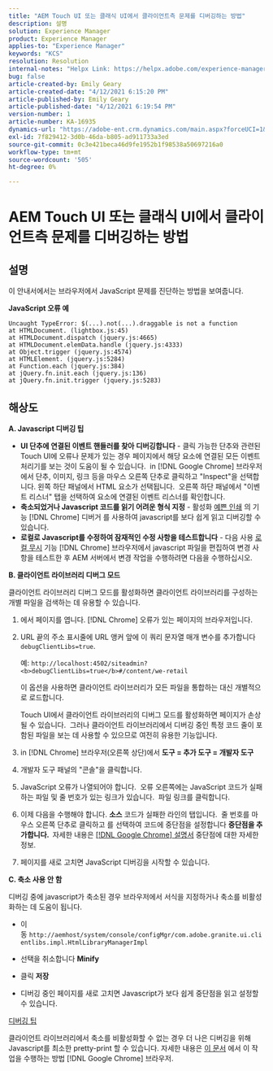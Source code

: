 ```yaml
---
title: "AEM Touch UI 또는 클래식 UI에서 클라이언트측 문제를 디버깅하는 방법"
description: 설명
solution: Experience Manager
product: Experience Manager
applies-to: "Experience Manager"
keywords: "KCS"
resolution: Resolution
internal-notes: "Helpx Link: https://helpx.adobe.com/experience-manager/kb/How-to-debug-javascript-errors-in-AEM.html"
bug: false
article-created-by: Emily Geary
article-created-date: "4/12/2021 6:15:20 PM"
article-published-by: Emily Geary
article-published-date: "4/12/2021 6:19:54 PM"
version-number: 1
article-number: KA-16935
dynamics-url: "https://adobe-ent.crm.dynamics.com/main.aspx?forceUCI=1&pagetype=entityrecord&etn=knowledgearticle&id=2eb50a08-bb9b-eb11-b1ac-000d3a3680d8"
exl-id: 7f829412-3d0b-46da-b805-ad911733a3ed
source-git-commit: 0c3e421beca46d9fe1952b1f98538a50697216a0
workflow-type: tm+mt
source-wordcount: '505'
ht-degree: 0%

---
```


# AEM Touch UI 또는 클래식 UI에서 클라이언트측 문제를 디버깅하는 방법

## 설명


이 안내서에서는 브라우저에서 JavaScript 문제를 진단하는 방법을 보여줍니다.

<b>JavaScript 오류 예</b>




```
Uncaught TypeError: $(...).not(...).draggable is not a function
at HTMLDocument. (lightbox.js:45)
at HTMLDocument.dispatch (jquery.js:4665)
at HTMLDocument.elemData.handle (jquery.js:4333)
at Object.trigger (jquery.js:4574)
at HTMLElement. (jquery.js:5284)
at Function.each (jquery.js:384)
at jQuery.fn.init.each (jquery.js:136)
at jQuery.fn.init.trigger (jquery.js:5283)
```



## 해상도


<b>A. Javascript 디버깅 팁</b>

- <b>UI 단추에 연결된 이벤트 핸들러를 찾아 디버깅합니다</b> - 클릭 가능한 단추와 관련된 Touch UI에 오류나 문제가 있는 경우 페이지에서 해당 요소에 연결된 모든 이벤트 처리기를 보는 것이 도움이 될 수 있습니다.  in [!DNL Google Chrome] 브라우저에서 단추, 이미지, 링크 등을 마우스 오른쪽 단추로 클릭하고 &quot;Inspect&quot;을 선택합니다. 왼쪽 하단 패널에서 HTML 요소가 선택됩니다.  오른쪽 하단 패널에서 &quot;이벤트 리스너&quot; 탭을 선택하여 요소에 연결된 이벤트 리스너를 확인합니다.
- <b>축소되었거나 Javascript 코드를 읽기 어려운 형식 지정</b> - 활성화 [예쁜 인쇄](https://developers.google.com/web/tools/chrome-devtools/javascript/pretty-print) 의 기능 [!DNL Chrome] 디버거 를 사용하여 javascript를 보다 쉽게 읽고 디버깅할 수 있습니다.
- <b>로컬로 Javascript를 수정하여 잠재적인 수정 사항을 테스트합니다</b> - 다음 사용 [로컬 무시](https://developers.google.com/web/updates/2018/01/devtools#overrides) 기능 [!DNL Chrome] 브라우저에서 javascript 파일을 편집하여 변경 사항을 테스트한 후 AEM 서버에서 변경 작업을 수행하려면 다음을 수행하십시오.


<b>B. 클라이언트 라이브러리 디버그 모드</b>

클라이언트 라이브러리 디버그 모드를 활성화하면 클라이언트 라이브러리를 구성하는 개별 파일을 검색하는 데 유용할 수 있습니다.

1. 에서 페이지를 엽니다. [!DNL Chrome] 오류가 있는 페이지의 브라우저입니다.
2. URL 끝의 주소 표시줄에 URL 앵커 앞에 이 쿼리 문자열 매개 변수를 추가합니다 `debugClientLibs=true`.

   예: `http://localhost:4502/siteadmin?<b>debugClientLibs=true</b>#/content/we-retail`

   이 옵션을 사용하면 클라이언트 라이브러리가 모든 파일을 통합하는 대신 개별적으로 로드합니다.

   Touch UI에서 클라이언트 라이브러리의 디버그 모드를 활성화하면 페이지가 손상될 수 있습니다.  그러나 클라이언트 라이브러리에서 디버깅 중인 특정 코드 줄이 포함된 파일을 보는 데 사용할 수 있으므로 여전히 유용한 기능입니다.
3. in [!DNL Chrome] 브라우저(오른쪽 상단)에서 <b>도구 = 추가 도구 = 개발자 도구</b>
4. 개발자 도구 패널의 &quot;콘솔&quot;을 클릭합니다.
5. JavaScript 오류가 나열되어야 합니다.  오류 오른쪽에는 JavaScript 코드가 실패하는 파일 및 줄 번호가 있는 링크가 있습니다.  파일 링크를 클릭합니다.
6. 이제 다음을 수행해야 합니다. <b>소스</b> 코드가 실패한 라인의 탭입니다.  줄 번호를 마우스 오른쪽 단추로 클릭하고 를 선택하여 코드에 중단점을 설정합니다 <b>중단점을 추가합니다.  </b>자세한 내용은 [[!DNL Google Chrome] 설명서](https://developers.google.com/web/tools/chrome-devtools/javascript/breakpoints) 중단점에 대한 자세한 정보.
7. 페이지를 새로 고치면 JavaScript 디버깅을 시작할 수 있습니다.


<b>C. 축소 사용 안 함</b>

디버깅 중에 javascript가 축소된 경우 브라우저에서 서식을 지정하거나 축소를 비활성화하는 데 도움이 됩니다.

- 이동 `http://aemhost/system/console/configMgr/com.adobe.granite.ui.clientlibs.impl.HtmlLibraryManagerImpl`


- 선택을 취소합니다 <b>Minify</b>


- 클릭 <b>저장</b>


- 디버깅 중인 페이지를 새로 고치면 Javascript가 보다 쉽게 중단점을 읽고 설정할 수 있습니다.


<u>디버깅 팁</u>

클라이언트 라이브러리에서 축소를 비활성화할 수 없는 경우 더 나은 디버깅을 위해 Javascript를 최소한 pretty-print 할 수 있습니다. 자세한 내용은 [이 문서](https://developers.google.com/web/tools/chrome-devtools/javascript/pretty-print) 에서 이 작업을 수행하는 방법 [!DNL Google Chrome] 브라우저.
